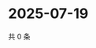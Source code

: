 # 2025-07-19

共 0 条

<!-- BEGIN ZHIHUQUESTIONS -->
<!-- 最后更新时间 Sat Jul 19 2025 02:16:40 GMT+0800 (China Standard Time) -->

<!-- END ZHIHUQUESTIONS -->
